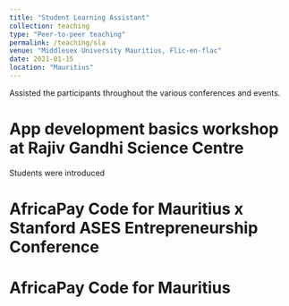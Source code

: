 ```yaml
---
title: "Student Learning Assistant"
collection: teaching
type: "Peer-to-peer teaching"
permalink: /teaching/sla
venue: "Middlesex University Mauritius, Flic-en-flac"
date: 2021-01-15
location: "Mauritius"
--- 
```

Assisted the participants throughout the various conferences and events.

App development basics workshop at Rajiv Gandhi Science Centre
======
Students were introduced 


AfricaPay Code for Mauritius  x Stanford ASES Entrepreneurship Conference
======


AfricaPay Code for Mauritius
======
